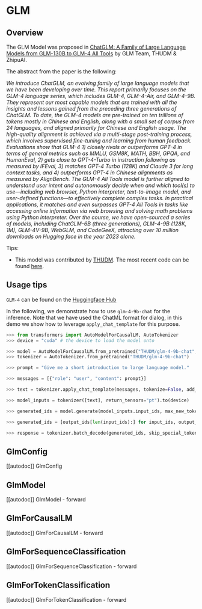 <!--Copyright 2024 The GLM & ZhipuAI team and The HuggingFace Team. All rights reserved.

Licensed under the Apache License, Version 2.0 (the "License"); you may not use this file except in compliance with
the License. You may obtain a copy of the License at

http://www.apache.org/licenses/LICENSE-2.0

Unless required by applicable law or agreed to in writing, software distributed under the License is distributed on
an "AS IS" BASIS, WITHOUT WARRANTIES OR CONDITIONS OF ANY KIND, either express or implied. See the License for the
specific language governing permissions and limitations under the License.

⚠️ Note that this file is in Markdown but contain specific syntax for our doc-builder (similar to MDX) that may not be
rendered properly in your Markdown viewer.

-->

# GLM

## Overview

The GLM Model was proposed
in [ChatGLM: A Family of Large Language Models from GLM-130B to GLM-4 All Tools](https://arxiv.org/html/2406.12793v1)
by GLM Team, THUDM & ZhipuAI.

The abstract from the paper is the following:

*We introduce ChatGLM, an evolving family of large language models that we have been developing over time. This report
primarily focuses on the GLM-4 language series, which includes GLM-4, GLM-4-Air, and GLM-4-9B. They represent our most
capable models that are trained with all the insights and lessons gained from the preceding three generations of
ChatGLM. To date, the GLM-4 models are pre-trained on ten trillions of tokens mostly in Chinese and English, along with
a small set of corpus from 24 languages, and aligned primarily for Chinese and English usage. The high-quality alignment
is achieved via a multi-stage post-training process, which involves supervised fine-tuning and learning from human
feedback. Evaluations show that GLM-4 1) closely rivals or outperforms GPT-4 in terms of general metrics such as MMLU,
GSM8K, MATH, BBH, GPQA, and HumanEval, 2) gets close to GPT-4-Turbo in instruction following as measured by IFEval, 3)
matches GPT-4 Turbo (128K) and Claude 3 for long context tasks, and 4) outperforms GPT-4 in Chinese alignments as
measured by AlignBench. The GLM-4 All Tools model is further aligned to understand user intent and autonomously decide
when and which tool(s) to use—including web browser, Python interpreter, text-to-image model, and user-defined
functions—to effectively complete complex tasks. In practical applications, it matches and even surpasses GPT-4 All
Tools in tasks like accessing online information via web browsing and solving math problems using Python interpreter.
Over the course, we have open-sourced a series of models, including ChatGLM-6B (three generations), GLM-4-9B (128K, 1M),
GLM-4V-9B, WebGLM, and CodeGeeX, attracting over 10 million downloads on Hugging face in the year 2023 alone.*

Tips:

- This model was contributed by [THUDM](https://huggingface.co/THUDM). The most recent code can be
  found [here](https://github.com/thudm/GLM-4).

  
## Usage tips

`GLM-4` can be found on the [Huggingface Hub](https://huggingface.co/collections/THUDM/glm-4-665fcf188c414b03c2f7e3b7)

In the following, we demonstrate how to use `glm-4-9b-chat` for the inference. Note that we have used the ChatML format for dialog, in this demo we show how to leverage `apply_chat_template` for this purpose.

```python
>>> from transformers import AutoModelForCausalLM, AutoTokenizer
>>> device = "cuda" # the device to load the model onto

>>> model = AutoModelForCausalLM.from_pretrained("THUDM/glm-4-9b-chat", device_map="auto")
>>> tokenizer = AutoTokenizer.from_pretrained("THUDM/glm-4-9b-chat")

>>> prompt = "Give me a short introduction to large language model."

>>> messages = [{"role": "user", "content": prompt}]

>>> text = tokenizer.apply_chat_template(messages, tokenize=False, add_generation_prompt=True)

>>> model_inputs = tokenizer([text], return_tensors="pt").to(device)

>>> generated_ids = model.generate(model_inputs.input_ids, max_new_tokens=512, do_sample=True)

>>> generated_ids = [output_ids[len(input_ids):] for input_ids, output_ids in zip(model_inputs.input_ids, generated_ids)]

>>> response = tokenizer.batch_decode(generated_ids, skip_special_tokens=True)[0]
```

## GlmConfig

[[autodoc]] GlmConfig

## GlmModel

[[autodoc]] GlmModel
    - forward

## GlmForCausalLM

[[autodoc]] GlmForCausalLM
    - forward

## GlmForSequenceClassification

[[autodoc]] GlmForSequenceClassification
    - forward

## GlmForTokenClassification

[[autodoc]] GlmForTokenClassification
    - forward
